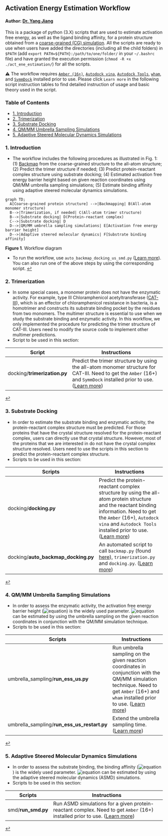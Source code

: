 ## Activation Energy Estimation Workflow

#### Author: [Dr. Yang Jiang](https://orcid.org/0000-0003-1100-9177)

This is a package of python (3.X) scripts that are used to estimate activation free energy, as well as the ligand binding affinity, for a protein structure obtained from a [coarse-grained (CG) simulation](../../../cg_simtk_protein_folding). All the scripts are ready to use when users have added the directories (including all the child folders) in `$PATH` (add `export PATH=${PATH}:/path/to/one/folder/` in your `~/.bashrc` file) and have granted the execution permission (`chmod -R +x ./act_ene_estimation/`) for all the scripts. 

:warning: The workflow requires [`Amber (16+)`](http://ambermd.org/), [`Autodock vina`](http://vina.scripps.edu/), [`Autodock Tools`](http://autodock.scripps.edu/resources/adt), [`wham`](http://membrane.urmc.rochester.edu/?page_id=126), and [`SymmDock`](http://bioinfo3d.cs.tau.ac.il/SymmDock) installed prior to use. Please click `Learn more` in the following script instruction tables to find detailed instruction of usage and basic theory used in the script.

### Table of Contents
  * [1. Introduction](#1-introduction)
  * [2. Trimerization](#2-trimerization)
  * [3. Substrate Docking](#3-substrate-docking)
  * [4. QM/MM Umbrella Sampling Simulations](#4-qmmm-umbrella-sampling-simulations)
  * [5. Adaptive Steered Molecular Dynamics Simulations](#5-adaptive-steered-molecular-dynamics-simulations)

### 1. Introduction
- The workflow includes the following procedures as illustrated in Fig. 1: (1) [Backmap](../../../cg_simtk_protein_folding#6-backmapping-from-coarse-grained-model-to-all-atom-model) from the coarse-grained structure to the all-atom structure; (2) Predict the trimer structure if needed; (3) Predict protein-reactant complex structure using substrate docking; (4) Estimated activation free energy barrier height based on given reaction coordinates using QM/MM umbrella sampling simulations; (5) Estimate binding affinity using adaptive steered molecular dynamics simulations.

```mermaid
graph TD;
  A[Coarse-grained protein structure] -->|Backmapping| B(All-atom monomer structure)
  B-->|Trimerization, if needed| C(All-atom trimer structure)
  B-->|Substrate docking| D(Protein-reactant complex)
  C-->|Substrate docking| D
  D-->|QM/MM umbrella sampling simulations| E[Activation free energy barrier height]
  D-->|Adaptive steered molecular dynamics| F[Substrate binding affinity]
```
**Figure 1**. Workflow diagram

- To run the workflow, use `auto_backmap_docking_us_smd.py` ([Learn more](../../wiki/auto_backmap_docking_us_smd.py)). You can also run one of the above steps by using the corresponding script. [:leftwards_arrow_with_hook:](#table-of-contents)

### 2. Trimerization
- In some special cases, a monomer protein does not have the enzymatic activity. For example, type III Chloramphenicol acetyltransferase ([CAT-III](https://www.uniprot.org/uniprot/P00484#interaction)), which is an effector of chloramphenicol resistance in bacteria, is a homotrimer and constructs its substrate binding pocket by the residues from two monomers. The multimer structure is essential to use when we study the substrate binding and enzymatic activity. In this workflow, we only implemented the procedure for predicting the trimer structure of CAT-III. Users need to modify the source code to implement other multimer predictions.
- Script to be used in this section:

| Script | Instructions |
| ------ | ------ |
| docking/**trimerization.py** | Predict the trimer structure by using the all-atom monomer structure for CAT-III. Need to get the `Amber` (16+) and `SymmDock` installed prior to use. ([Learn more](../../wiki/trimerization.py)) |

[:leftwards_arrow_with_hook:](#table-of-contents)

### 3. Substrate Docking
- In order to estimate the substrate binding and enzymatic activity, the protein-reactant complex structure must be predicted. For those proteins that have the crystal structure resolved for the protein-reactant complex, users can directly use that crystal structure. However, most of the proteins that we are interested in do not have the crystal complex structure resolved. Users need to use the scripts in this section to predict the protein-reactant complex structure.
- Scripts to be used in this section:

| Scripts | Instructions |
| ------ | ------ |
| docking/**docking.py** | Predict the protein-reactant complex structure by using the all-atom protein structure and the reactant binding information. Need to get the `Amber` (16+), `Autodock vina` and `Autodock Tools` installed prior to use. ([Learn more](../../wiki/docking.py)) |
| docking/**auto_backmap_docking.py** | An automated script to call `backmap.py` (found [here](../../../cg_simtk_protein_folding#6-backmapping-from-coarse-grained-model-to-all-atom-model)), `trimerization.py` and `docking.py`. ([Learn more](../../wiki/auto_backmap_docking.py)) |

[:leftwards_arrow_with_hook:](#table-of-contents)

### 4. QM/MM Umbrella Sampling Simulations
- In order to assess the enzymatic activity, the activation free energy barrier height (![equation](https://latex.codecogs.com/svg.image?\inline&space;\Delta&space;G^{\ddagger})) is the widely used parameter. ![equation](https://latex.codecogs.com/svg.image?\inline&space;\Delta&space;G^{\ddagger}) can be estimated by using the umbrella sampling on the given reaction coordinates in conjunction with the QM/MM simulation technique. 
- Scripts to be used in this section:

| Scripts | Instructions |
| ------ | ------ |
| umbrella_sampling/**run_ess_us.py** | Run umbrella sampling on the given reaction coordinates in conjunction with the QM/MM simulation technique. Need to get `Amber` (16+) and `wham` installed prior to use. ([Learn more](../../wiki/run_ess_us.py)) |
| umbrella_sampling/**run_ess_us_restart.py** | Extend the umbrella sampling time. ([Learn more](../../wiki/run_ess_us_restart.py)) |

[:leftwards_arrow_with_hook:](#table-of-contents)

### 5. Adaptive Steered Molecular Dynamics Simulations
- In order to assess the substrate binding, the binding affinity (![equation](https://latex.codecogs.com/svg.image?\inline&space;\Delta&space;G_{\text{bind}})) is the widely used parameter. ![equation](https://latex.codecogs.com/svg.image?\inline&space;\Delta&space;G_{\text{bind}}) can be estimated by using the adaptive steered molecular dynamics (ASMD) simulations. 
- Scripts to be used in this section:

| Scripts | Instructions |
| ------ | ------ |
| smd/**run_smd.py** | Run ASMD simulations for a given protein-reactant complex. Need to get `Amber` (16+) installed prior to use. ([Learn more](../../wiki/run_smd.py)) |

[:leftwards_arrow_with_hook:](#table-of-contents)
